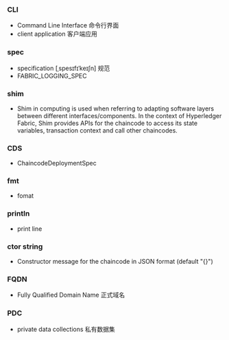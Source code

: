 ### CLI
- Command Line Interface 命令行界面
- client application 客户端应用

### spec
- specification [ˌspesɪfɪˈkeɪʃn] 规范
- FABRIC_LOGGING_SPEC

### shim
- Shim in computing is used when referring to adapting software layers between different interfaces/components. In the context of Hyperledger Fabric, Shim provides APIs for the chaincode to access its state variables, transaction context and call other chaincodes.

### CDS
- ChaincodeDeploymentSpec

### fmt
- fomat

### println
- print line

### ctor string
- Constructor message for the chaincode in JSON format (default "{}")

### FQDN
- Fully Qualified Domain Name 正式域名

### PDC
- private data collections 私有数据集